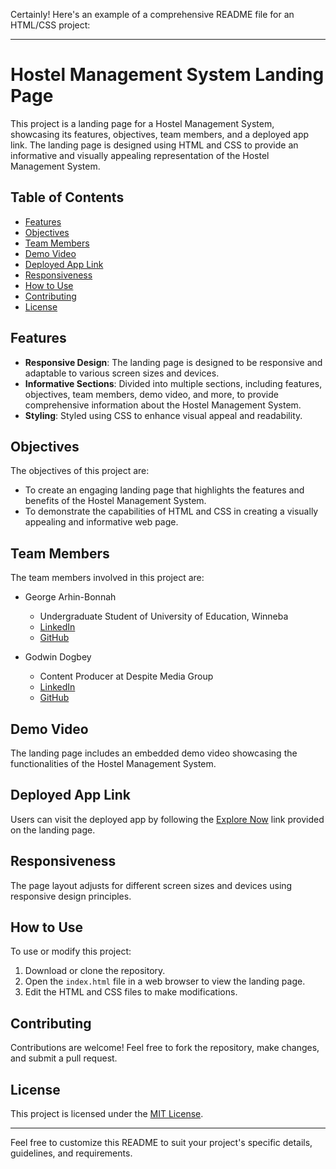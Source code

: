 Certainly! Here's an example of a comprehensive README file for an HTML/CSS project:

---

# Hostel Management System Landing Page

This project is a landing page for a Hostel Management System, showcasing its features, objectives, team members, and a deployed app link. The landing page is designed using HTML and CSS to provide an informative and visually appealing representation of the Hostel Management System.

## Table of Contents

- [Features](#features)
- [Objectives](#objectives)
- [Team Members](#team-members)
- [Demo Video](#demo-video)
- [Deployed App Link](#deployed-app-link)
- [Responsiveness](#responsiveness)
- [How to Use](#how-to-use)
- [Contributing](#contributing)
- [License](#license)

## Features

- **Responsive Design**: The landing page is designed to be responsive and adaptable to various screen sizes and devices.
- **Informative Sections**: Divided into multiple sections, including features, objectives, team members, demo video, and more, to provide comprehensive information about the Hostel Management System.
- **Styling**: Styled using CSS to enhance visual appeal and readability.

## Objectives

The objectives of this project are:

- To create an engaging landing page that highlights the features and benefits of the Hostel Management System.
- To demonstrate the capabilities of HTML and CSS in creating a visually appealing and informative web page.

## Team Members

The team members involved in this project are:

- George Arhin-Bonnah
  - Undergraduate Student of University of Education, Winneba
  - [LinkedIn](https://www.linkedin.com/in/george-arhin-bonnah-5330b925a)
  - [GitHub](https://github.com/akwesi-bonah)
  
- Godwin Dogbey
  - Content Producer at Despite Media Group
  - [LinkedIn](https://www.linkedin.com/in/godwin-dogbey-52462b122)
  - [GitHub](https://github.com/GodwinDogbey)

## Demo Video

The landing page includes an embedded demo video showcasing the functionalities of the Hostel Management System.

## Deployed App Link

Users can visit the deployed app by following the [Explore Now](https://your-deployed-app.com) link provided on the landing page.

## Responsiveness

The page layout adjusts for different screen sizes and devices using responsive design principles.

## How to Use

To use or modify this project:

1. Download or clone the repository.
2. Open the `index.html` file in a web browser to view the landing page.
3. Edit the HTML and CSS files to make modifications.

## Contributing

Contributions are welcome! Feel free to fork the repository, make changes, and submit a pull request.

## License

This project is licensed under the [MIT License](LICENSE).

---

Feel free to customize this README to suit your project's specific details, guidelines, and requirements.
